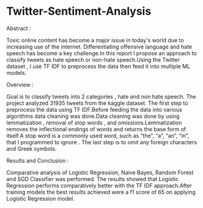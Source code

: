 # Twitter-Sentiment-Analysis

Abstract :

Toxic online content has become a major issue in today's world due to increasing use of the internet. Differentiating offensive language and hate speech has become a key challenge.In this report I propose an approach to classify tweets as hate speech or non-hate speech.Using the Twitter dataset , I  use TF IDF to preprocess the data then feed it into multiple ML models.

Overview :

Goal is to classify tweets into 2 categories , hate and non hate speech. The project analyzed 31935 tweets from the kaggle dataset. The first step to  preprocess the data using TF IDF.Before feeding the data into various algorithms data cleaning was done.Data cleaning was done by using lemmatization , removal of stop words , and omissions.Lemmatization removes the inflectional endings of words and returns the base form of itself.A stop word is a commonly used word, such as “the”, “a”, “an”, “in”, that I programmed to ignore . The last step is to omit any foreign characters and Greek symbols.

Results and Conclusion :

Comparative analysis of Logistic Regression, Naive Bayes, Random Forest and SGD  Classifier was performed. The results showed that Logistic Regression performs comparatively better with the TF IDF approach.After training models  the best results achieved were a f1 score of 65 on applying Logistic Regression model. 

